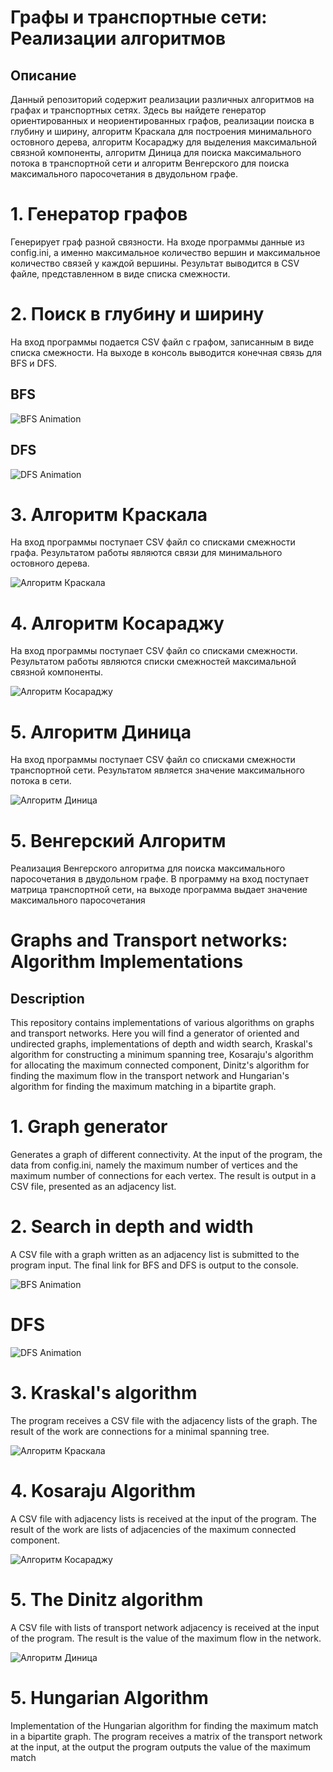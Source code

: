 # Графы и транспортные сети: Реализации алгоритмов

## Описание
Данный репозиторий содержит реализации различных алгоритмов на графах и транспортных сетях. Здесь вы найдете генератор ориентированных и неориентированных графов, реализации поиска в глубину и ширину, алгоритм Краскала для построения минимального остовного дерева, алгоритм Косараджу для выделения максимальной связной компоненты, алгоритм Диница для поиска максимального потока в транспортной сети и алгоритм Венгерского для поиска максимального паросочетания в двудольном графе.

# 1. Генератор графов
Генерирует граф разной связности. На входе программы данные из config.ini, а именно максимальное количество вершин и максимальное количество связей у каждой вершины. Результат выводится в CSV файле, представленном в виде списка смежности.

# 2. Поиск в глубину и ширину
На вход программы подается CSV файл с графом, записанным в виде списка смежности. На выходе в консоль выводится конечная связь для BFS и DFS.

## BFS
![BFS Animation](https://upload.wikimedia.org/wikipedia/commons/5/5d/Breadth-First-Search-Algorithm.gif)
## DFS
![DFS Animation](https://upload.wikimedia.org/wikipedia/commons/7/7f/Depth-First-Search.gif)

# 3. Алгоритм Краскала
На вход программы поступает CSV файл со списками смежности графа. Результатом работы являются связи для минимального остовного дерева.

![Алгоритм Краскала](https://media.proglib.io/posts/2020/09/08/574ff16387ff1b2ec365db1c75fa7ce4.gif)

# 4. Алгоритм Косараджу
На вход программы поступает CSV файл со списками смежности. Результатом работы являются списки смежностей максимальной связной компоненты.

![Алгоритм Косараджу](https://media.proglib.io/wp-uploads/-000//1/597791923c2e0_UvC39m2.gif)

# 5. Алгоритм Диница
На вход программы поступает CSV файл со списками смежности транспортной сети. Результатом является значение максимального потока в сети.

![Алгоритм Диница](https://media.proglib.io/posts/2020/09/08/06c0a8bbb4502b55e1b4707e397bc7f4.gif)


# 5. Венгерский Алгоритм
Реализация Венгерского алгоритма для поиска максимального паросочетания в двудольном графе.  В программу на вход поступает матрица транспортной сети, на выходе программа выдает значение максимального паросочетания


# Graphs and Transport networks: Algorithm Implementations

## Description
This repository contains implementations of various algorithms on graphs and transport networks. Here you will find a generator of oriented and undirected graphs, implementations of depth and width search, Kraskal's algorithm for constructing a minimum spanning tree, Kosaraju's algorithm for allocating the maximum connected component, Dinitz's algorithm for finding the maximum flow in the transport network and Hungarian's algorithm for finding the maximum matching in a bipartite graph.

# 1. Graph generator
Generates a graph of different connectivity. At the input of the program, the data from config.ini, namely the maximum number of vertices and the maximum number of connections for each vertex. The result is output in a CSV file, presented as an adjacency list.

# 2. Search in depth and width
A CSV file with a graph written as an adjacency list is submitted to the program input. The final link for BFS and DFS is output to the console.

![BFS Animation](https://upload.wikimedia.org/wikipedia/commons/5/5d/Breadth-First-Search-Algorithm.gif)
# DFS
![DFS Animation](https://upload.wikimedia.org/wikipedia/commons/7/7f/Depth-First-Search.gif)

# 3. Kraskal's algorithm
The program receives a CSV file with the adjacency lists of the graph. The result of the work are connections for a minimal spanning tree.

![Алгоритм Краскала](https://media.proglib.io/posts/2020/09/08/574ff16387ff1b2ec365db1c75fa7ce4.gif)


# 4. Kosaraju Algorithm
A CSV file with adjacency lists is received at the input of the program. The result of the work are lists of adjacencies of the maximum connected component.

![Алгоритм Косараджу](https://media.proglib.io/wp-uploads/-000//1/597791923c2e0_UvC39m2.gif)

# 5. The Dinitz algorithm
A CSV file with lists of transport network adjacency is received at the input of the program. The result is the value of the maximum flow in the network.

![Алгоритм Диница](https://media.proglib.io/posts/2020/09/08/06c0a8bbb4502b55e1b4707e397bc7f4.gif)

# 5. Hungarian Algorithm
Implementation of the Hungarian algorithm for finding the maximum match in a bipartite graph.  The program receives a matrix of the transport network at the input, at the output the program outputs the value of the maximum match
